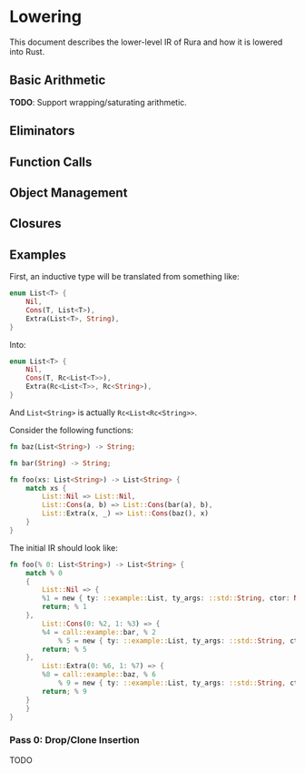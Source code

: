 # Lowering

This document describes the lower-level IR of Rura and how it is lowered into Rust.

## Basic Arithmetic

**TODO**: Support wrapping/saturating arithmetic.

## Eliminators

## Function Calls

## Object Management

## Closures

## Examples

First, an inductive type will be translated from something like:

```rust
enum List<T> {
    Nil,
    Cons(T, List<T>),
    Extra(List<T>, String),
}
```

Into:

```rust
enum List<T> {
    Nil,
    Cons(T, Rc<List<T>>),
    Extra(Rc<List<T>>, Rc<String>),
}
```

And `List<String>` is actually `Rc<List<Rc<String>>`.

Consider the following functions:

```rust
fn baz(List<String>) -> String;

fn bar(String) -> String;

fn foo(xs: List<String>) -> List<String> {
    match xs {
        List::Nil => List::Nil,
        List::Cons(a, b) => List::Cons(bar(a), b),
        List::Extra(x, _) => List::Cons(baz(), x)
    }
}
```

The initial IR should look like:

```rust
fn foo(% 0: List<String>) -> List<String> {
    match % 0
    {
        List::Nil => {
        %1 = new { ty: ::example::List, ty_args: ::std::String, ctor: Nil }
        return; % 1
    },
        List::Cons(0: %2, 1: %3) => {
        %4 = call::example::bar, % 2
            % 5 = new { ty: ::example::List, ty_args: ::std::String, ctor: Cons }, 0: % 4, 1: % 3
        return; % 5
    },
        List::Extra(0: %6, 1: %7) => {
        %8 = call::example::baz, % 6
            % 9 = new { ty: ::example::List, ty_args: ::std::String, ctor: Cons }, 0: % 7, 1: % 6
        return; % 9
    }
    }
}
```

### Pass 0: Drop/Clone Insertion

TODO
